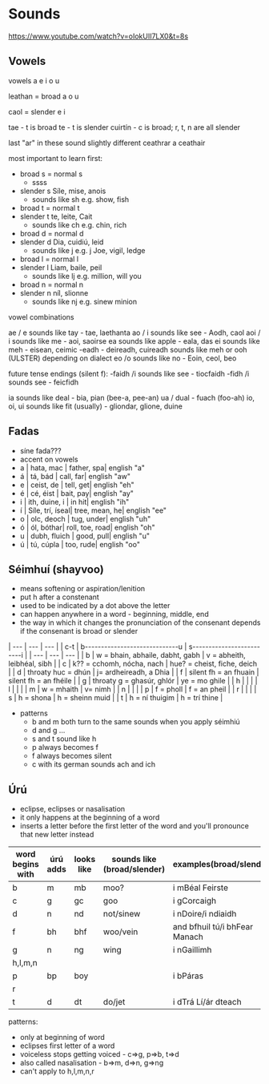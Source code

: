 # Sounds

https://www.youtube.com/watch?v=oIokUII7LX0&t=8s

## Vowels

vowels
a e i o u

leathan = broad
a o u

caol = slender
e i


tae - t is broad
te - t is slender
cuirtín - c is broad; r, t, n are all slender

last "ar" in these sound slightly different
ceathrar
a ceathair


most important to learn first:
* broad s = normal s
    * ssss
* slender s Síle, mise, anois 
    * sounds like sh e.g. show, fish
* broad t = normal t
* slender t te, leite, Cait 
    * sounds like ch e.g. chin, rich
* broad d = normal d
* slender d Dia, cuidiú, leid 
    * sounds like j e.g. j Joe, vigil, ledge
* broad l = normal l
* slender l Liam, baile, peil 
    * sounds like lj e.g. million, will you
* broad n = normal n
* slender n níl, slionne 
    * sounds like nj e.g. sinew minion

vowel combinations

ae / e sounds like tay - tae, laethanta
ao / i sounds like see - Aodh, caol
aoi / i sounds like me - aoi, saoirse
ea sounds like apple - eala, das
ei sounds like meh - eisean, ceimic
-eadh - deireadh, cuireadh sounds like meh or ooh (ULSTER) depending on dialect
eo /o sounds like no  - Eoin, ceol, beo

future tense endings (silent f):
-faidh /i sounds like see - tiocfaidh
-fidh /i sounds see - feicfidh

ia sounds like deal - bia, pian (bee-a, pee-an)
ua / dual - fuach (foo-ah)
io, oi, ui sounds like fit (usually) - gliondar, glione, duine


## Fadas
* síne fada???
* accent on vowels
* a | hata, mac | father, spa| english "a"
* á | tá, bád | call, far| english "aw"
* e | ceist, de | tell, get| english "eh"
* é | cé, éist | bait, pay| english "ay"
* i | ith, duine, i | in hit| english "ih"
* í | Síle, trí, íseal| tree, mean, he| english "ee"
* o | olc, deoch | tug, under| english "uh"
* ó | ól, bóthar| roll, toe, road| english "oh"
* u | dubh, fluich | good, pull| english "u"
* ú | tú, cúpla | too, rude| english "oo"

## Séimhuí (shayvoo)

* means softening or aspiration/lenition
* put h after a constenant
* used to be indicated by a dot above the letter
* can happen anywhere in a word - beginning, middle, end
* the way in which it changes the pronunciation of the consenant depends if the consenant is broad or slender

| --- | ---                             | ---                         |
| c-t | b-----------------------------u | s-------------------------i |
| --- | ---                             | ---                         |
| b   | w = bhain, abhaile, dabht, gabh | v = abheith, leibhéal, sibh |
| c   | k?? = cchomh, nócha, nach       | hue? = cheist, fiche, deich |
| d   | throaty huc = dhún              | j= ardheireadh, a Dhia      |
| f   | silent fh = an fhuain           | silent fh = an fhéile       |
| g   | throaty g = ghasúr, ghlór       | ye = mo ghile               |
| h   |                                 |                             |
| l   |                                 |                             |
| m   | w = mhaith                      | v= nimh                     |
| n   |                                 |                             |
| p   | f = pholl                       | f = an pheil                |
| r   |                                 |                             |
| s   | h = shona                       | h = sheinn muid             |
| t   | h = ní thuigim                  | h = trí thine               |


* patterns
    * b and m both turn to the same sounds when you apply séimhiú
    * d and g ...
    * s and t sound like h
    * p always becomes f
    * f always becomes silent
    * c with its german sounds ach and ich


## Úrú

* eclipse, eclipses or nasalisation
* it only happens at the beginning of a word
* inserts a letter before the first letter of the word and you'll pronounce that new letter instead


| word begins with | úrú adds | looks like | sounds like (broad/slender) | examples(broad/slender)       |
| ---------------- | -------- | ---------- | --------------------------- | ----------------------------- |
| b                | m        | mb         | moo?                        | i mBéal Feirste               |
| c                | g        | gc         | goo                         | i gCorcaigh                   |
| d                | n        | nd         | not/sinew                   | i nDoire/i ndiaidh            |
| f                | bh       | bhf        | woo/vein                    | and bfhuil tú/i bhFear Manach |
| g                | n        | ng         | wing                        | i nGaillimh                   |
| h,l,m,n          |          |            |                             |                               |
| p                | bp       | boy        |                             | i bPáras                      |
| r                |          |            |                             |                               |
| t                | d        | dt         | do/jet                      | i dTrá Lí/ár dteach           |

patterns:
* only at beginning of word
* eclipses first letter of a word
* voiceless stops getting voiced - c=>g, p=>b, t=>d 
* also called nasalisation - b=>m, d=>n, g=>ng
* can't apply to h,l,m,n,r

